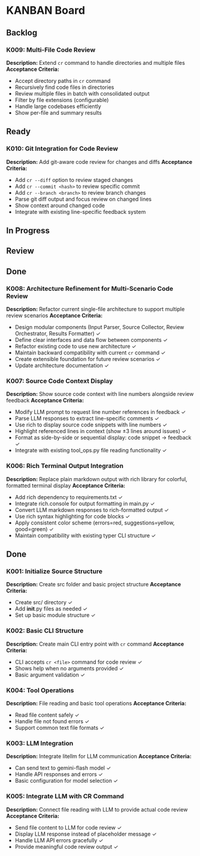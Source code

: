 # KANBAN Board

## Backlog

### K009: Multi-File Code Review
**Description:** Extend `cr` command to handle directories and multiple files
**Acceptance Criteria:**
- Accept directory paths in `cr` command
- Recursively find code files in directories
- Review multiple files in batch with consolidated output
- Filter by file extensions (configurable)
- Handle large codebases efficiently
- Show per-file and summary results

## Ready

### K010: Git Integration for Code Review
**Description:** Add git-aware code review for changes and diffs
**Acceptance Criteria:**
- Add `cr --diff` option to review staged changes
- Add `cr --commit <hash>` to review specific commit
- Add `cr --branch <branch>` to review branch changes
- Parse git diff output and focus review on changed lines
- Show context around changed code
- Integrate with existing line-specific feedback system

## In Progress

## Review

## Done

### K008: Architecture Refinement for Multi-Scenario Code Review
**Description:** Refactor current single-file architecture to support multiple review scenarios
**Acceptance Criteria:**
- Design modular components (Input Parser, Source Collector, Review Orchestrator, Results Formatter) ✓
- Define clear interfaces and data flow between components ✓
- Refactor existing code to use new architecture ✓
- Maintain backward compatibility with current `cr` command ✓
- Create extensible foundation for future review scenarios ✓
- Update architecture documentation ✓

### K007: Source Code Context Display
**Description:** Show source code context with line numbers alongside review feedback
**Acceptance Criteria:**
- Modify LLM prompt to request line number references in feedback ✓
- Parse LLM responses to extract line-specific comments ✓
- Use rich to display source code snippets with line numbers ✓
- Highlight referenced lines in context (show ±3 lines around issues) ✓
- Format as side-by-side or sequential display: code snippet → feedback ✓
- Integrate with existing tool_ops.py file reading functionality ✓

### K006: Rich Terminal Output Integration
**Description:** Replace plain markdown output with rich library for colorful, formatted terminal display
**Acceptance Criteria:**
- Add rich dependency to requirements.txt ✓
- Integrate rich.console for output formatting in main.py ✓
- Convert LLM markdown responses to rich-formatted output ✓
- Use rich syntax highlighting for code blocks ✓
- Apply consistent color scheme (errors=red, suggestions=yellow, good=green) ✓
- Maintain compatibility with existing typer CLI structure ✓

## Done

### K001: Initialize Source Structure
**Description:** Create src folder and basic project structure
**Acceptance Criteria:**
- Create src/ directory ✓
- Add __init__.py files as needed ✓
- Set up basic module structure ✓

### K002: Basic CLI Structure
**Description:** Create main CLI entry point with `cr` command
**Acceptance Criteria:**
- CLI accepts `cr <file>` command for code review ✓
- Shows help when no arguments provided ✓
- Basic argument validation ✓

### K004: Tool Operations
**Description:** File reading and basic tool operations
**Acceptance Criteria:**
- Read file content safely ✓
- Handle file not found errors ✓
- Support common text file formats ✓

### K003: LLM Integration
**Description:** Integrate litellm for LLM communication
**Acceptance Criteria:**
- Can send text to gemini-flash model ✓
- Handle API responses and errors ✓
- Basic configuration for model selection ✓

### K005: Integrate LLM with CR Command
**Description:** Connect file reading with LLM to provide actual code review
**Acceptance Criteria:**
- Send file content to LLM for code review ✓
- Display LLM response instead of placeholder message ✓
- Handle LLM API errors gracefully ✓
- Provide meaningful code review output ✓
